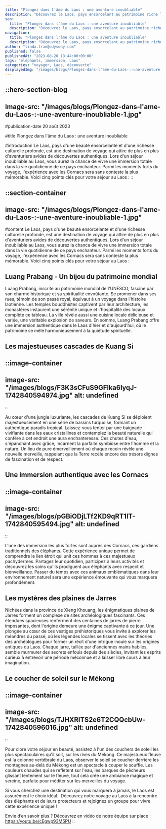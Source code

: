 ```yaml
---
title: "Plongez dans l'âme du Laos : une aventure inoubliable"
description: "Découvrez le Laos, pays ensorcelant au patrimoine riche lors d'un séjour inoubliable. Plongez dans l'authenticité avec les Cornacs, partagez leur quotidien auprès des majestueux éléphants. Entre la beauté de Luang Prabang, les cascades de Kuang Si, et les mystères des plaines de Jarres, le Laos promet une aventure unique et captivante. Ne manquez pas le coucher de soleil sur le Mékong, un moment magique à vivre absolument. Embarquez pour une expérience culturelle et naturelle hors du commun !"
seo:
  title: "Plongez dans l'âme du Laos : une aventure inoubliable"
  description: "Découvrez le Laos, pays ensorcelant au patrimoine riche lors d'un séjour inoubliable. Plongez dans l'authenticité avec les Cornacs, partagez"
navigation:
  title: "Plongez dans l'âme du Laos : une aventure inoubliable"
  description: "Découvrez le Laos, pays ensorcelant au patrimoine riche lors d'un séjour inoubliable. Plongez dans l'authenticité avec les Cornacs, partagez leur quotidien auprès des majestueux éléphants. Entre la beauté de Luang Prabang, les cascades de Kuang Si, et les mystères des plaines de Jarres, le Laos promet une aventure unique et captivante. Ne manquez pas le coucher de soleil sur le Mékong, un moment magique à vivre absolument. Embarquez pour une expérience culturelle et naturelle hors du commun !"
author: "linda.tran@odysway.com"
published: false
publishedAt: "2023-08-20 13:44:00+00:00"
tags: "éléphants, immersion, Laos"
categories: "voyager, Laos, découverte"
displayedImg: "/images/blogs/Plongez-dans-l'ame-du-Laos-:-une-aventure-inoubliable-1.jpg"
---
```


::hero-section-blog
---
image-src: "/images/blogs/Plongez-dans-l'ame-du-Laos-:-une-aventure-inoubliable-1.jpg"
---
#publication-date
20 août 2023

#title
Plongez dans l'âme du Laos : une aventure inoubliable

#introduction
Le Laos, pays d'une beauté ensorcelante et d'une richesse culturelle profonde, est une destination de voyage qui attire de plus en plus d'aventuriers avides de découvertes authentiques. Lors d'un séjour inoubliable au Laos, vous aurez la chance de vivre une immersion totale dans la vie quotidienne de ce pays enchanteur. Parmi les moments forts du voyage, l'expérience avec les Cornacs sera sans conteste la plus mémorable. Voici cinq points clés pour votre séjour au Laos :
::

::section-container
---
image-src: "/images/blogs/Plongez-dans-l'ame-du-Laos-:-une-aventure-inoubliable-1.jpg"
---
#content
Le Laos, pays d'une beauté ensorcelante et d'une richesse culturelle profonde, est une destination de voyage qui attire de plus en plus d'aventuriers avides de découvertes authentiques. Lors d'un séjour inoubliable au Laos, vous aurez la chance de vivre une immersion totale dans la vie quotidienne de ce pays enchanteur. Parmi les moments forts du voyage, l'expérience avec les Cornacs sera sans conteste la plus mémorable. Voici cinq points clés pour votre séjour au Laos :

## Luang Prabang - Un bijou du patrimoine mondial

Luang Prabang, inscrite au patrimoine mondial de l'UNESCO, fascine par son charme historique et sa spiritualité envoûtante. Se promener dans ses rues, témoin de son passé royal, équivaut à un voyage dans l'histoire laotienne. Les temples bouddhistes captivent par leur architecture, les monastères instaurent une sérénité unique et l'hospitalité des locaux complète ce tableau. La ville révèle aussi une cuisine locale délicieuse et variée, une véritable explosion de saveurs. En somme, Luang Prabang offre une immersion authentique dans le Laos d'hier et d'aujourd'hui, où le patrimoine se mêle harmonieusement à la quiétude spirituelle.

## Les majestueuses cascades de Kuang Si

::image-container
---
image-src: "/images/blogs/F3K3sCFuS9GFlka6lyqJ-1742840594974.jpg"
alt: undefined
---
::

Au cœur d'une jungle luxuriante, les cascades de Kuang Si se déploient majestueusement en une série de bassins turquoise, formant un authentique paradis tropical. Laissez-vous tenter par une baignade vivifiante dans les eaux cristallines et contemplez la beauté naturelle qui confère à cet endroit une aura enchanteresse. Ces chutes d'eau, s'épanchant avec grâce, incarnent la parfaite symbiose entre l'homme et la nature. Un lieu de pure émerveillement où chaque recoin révèle une nouvelle merveille, rappelant que la Terre recèle encore des trésors dignes de fascination et de respect.

## Une immersion authentique avec les Cornacs

::image-container
---
image-src: "/images/blogs/pGBiODjLTf2KD9qRT1IT-1742840595494.jpg"
alt: undefined
---
::

L'une des immersion les plus fortes sont auprès des Cornacs, ces gardiens traditionnels des éléphants. Cette expérience unique permet de comprendre le lien étroit qui unit ces hommes à ces majestueux pachydermes. Partagez leur quotidien, participez à leurs activités et découvrez les soins qu'ils prodiguent aux éléphants avec respect et bienveillance. Passer du temps avec ces animaux emblématiques dans leur environnement naturel sera une expérience émouvante qui vous marquera profondément.

## Les mystères des plaines de Jarres

Nichées dans la province de Xieng Khouang, les énigmatiques plaines de Jarres forment un complexe de sites archéologiques fascinants. Ces étendues spacieuses renferment des centaines de jarres de pierre imposantes, dont l'origine demeure une énigme captivante à ce jour. Une plongée au cœur de ces vestiges préhistoriques vous invite à explorer les méandres du passé, où les légendes locales se tissent avec les théories des archéologues pour former un récit d'une intrigue inouïe sur les origines antiques du Laos. Chaque jarre, taillée par d'anciennes mains habiles, semble murmurer des secrets enfouis depuis des siècles, invitant les esprits curieux à entrevoir une période méconnue et à laisser libre cours à leur imagination.

## Le coucher de soleil sur le Mékong

::image-container
---
image-src: "/images/blogs/TJHXRITS2e6T2CQQcbUw-1742840596016.jpg"
alt: undefined
---
::

Pour clore votre séjour en beauté, assistez à l'un des couchers de soleil les plus spectaculaires qu'il soit, sur les rives du Mékong. Ce majestueux fleuve est la colonne vertébrale du Laos, observer le soleil se coucher derrière les montagnes au-delà du Mékong est un spectacle à couper le souffle. Les couleurs chaudes qui se reflètent sur l'eau, les barques de pêcheurs glissant lentement sur le fleuve, tout cela crée une ambiance magique et sereine, parfaite pour méditer sur les merveilles du voyage.

Si vous cherchez une destination qui vous marquera à jamais, le Laos est assurément le choix idéal.  Découvrez notre voyage au Laos à la rencontre des éléphants et de leurs protecteurs et rejoignez un groupe pour vivre cette expérience unique ! 

Envie d’en savoir plus ? Découvrez en vidéo de notre équipe sur place : https://youtu.be/cEgwp93M5PU
::
